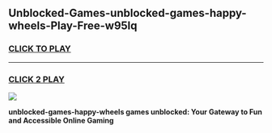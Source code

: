
## Unblocked-Games-unblocked-games-happy-wheels-Play-Free-w95lq
<h3>
<a href="https://premium76.site?title=unblocked-games-happy-wheels&ref=10A">CLICK TO PLAY</a></h3>
<hr>

<h3>
<a href="https://premium76.site?title=unblocked-games-happy-wheels&ref=10A">CLICK 2 PLAY</a>
  
</h3>

<a href="https://premium76.site?title=unblocked-games-happy-wheels&ref=10A"><img src="https://clearcache.store/games.png"></a>


**unblocked-games-happy-wheels games unblocked: Your Gateway to Fun and Accessible Online Gaming**
